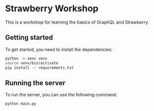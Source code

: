# Strawberry Workshop

This is a workshop for learning the basics of GraphQL and Strawberry.

## Getting started

To get started, you need to install the dependencies:

```bash
python -m venv venv
source venv/bin/activate
pip install -r requirements.txt
```

## Running the server

To run the server, you can use the following command:

```bash
python main.py
```
